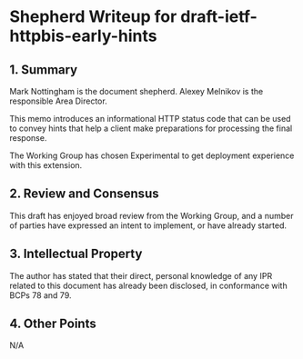 # Shepherd Writeup for draft-ietf-httpbis-early-hints

## 1. Summary

Mark Nottingham is the document shepherd. Alexey Melnikov is the responsible Area Director.

This memo introduces an informational HTTP status code that can be used to convey hints that
help a client make preparations for processing the final response.

The Working Group has chosen Experimental to get deployment experience with this extension.


## 2. Review and Consensus

This draft has enjoyed broad review from the Working Group, and a number of parties have expressed an intent to implement, or have already started.


## 3. Intellectual Property

The author has stated that their direct, personal knowledge of any IPR related to this document has already been disclosed, in conformance with BCPs 78 and 79.


## 4. Other Points

N/A
